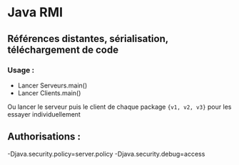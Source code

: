 # Java RMI
## Références distantes, sérialisation, téléchargement de code

### Usage :
 - Lancer Serveurs.main()
 - Lancer Clients.main()

Ou lancer le serveur puis le client de chaque package `{v1, v2, v3}` pour les essayer individuellement

## Authorisations : 
-Djava.security.policy=server.policy
-Djava.security.debug=access
